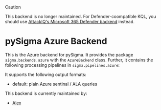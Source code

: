 > [!CAUTION]
> This backend is no longer maintained. For Defender-coompatible KQL, you should use [AttackIQ's Microsoft 365 Defender backend](https://github.com/AttackIQ/pySigma-backend-microsoft365defender) instead.

# pySigma Azure Backend

This is the Azure backend for pySigma. It provides the package `sigma.backends.azure` with the `AzureBackend` class.
Further, it contains the following processing pipelines in `sigma.pipelines.azure`:

It supports the following output formats:

* default: plain Azure sentinal / ALA queries

This backend is currently maintained by:

* [Alex](https://github.com/sifex/)
